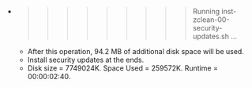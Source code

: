 * >>>>>>>>> Running inst-zclean-00-security-updates.sh ...
  * After this operation, 94.2 MB of additional disk space will be used.
  * Install security updates at the ends.
  * Disk size = 7749024K. Space Used = 259572K. Runtime = 00:00:02:40.
